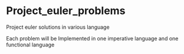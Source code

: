 # Project_euler_problems
Project euler solutions in various language

Each problem will be Implemented in one imperative language and one functional language
